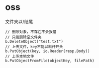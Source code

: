 # oss

文件夹以/结尾

```golang
// 删除对象，不存在不会报错
// 只能删除空文件夹
b.DeleteObject("test.txt")
// 上传文件，key不能以斜杆开头
b.PutObject(key, io.Reader(resp.Body))
// 上传本地文件
b.PutObjectFromFile(objectKey, filePath)
```
